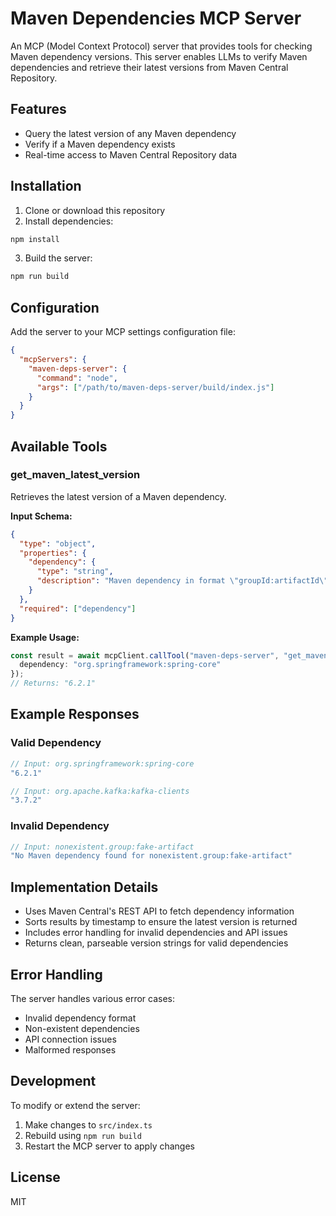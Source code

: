 # Maven Dependencies MCP Server

An MCP (Model Context Protocol) server that provides tools for checking Maven dependency versions. This server enables LLMs to verify Maven dependencies and retrieve their latest versions from Maven Central Repository.

## Features

- Query the latest version of any Maven dependency
- Verify if a Maven dependency exists
- Real-time access to Maven Central Repository data

## Installation

1. Clone or download this repository
2. Install dependencies:
```bash
npm install
```
3. Build the server:
```bash
npm run build
```

## Configuration

Add the server to your MCP settings configuration file:

```json
{
  "mcpServers": {
    "maven-deps-server": {
      "command": "node",
      "args": ["/path/to/maven-deps-server/build/index.js"]
    }
  }
}
```

## Available Tools

### get_maven_latest_version

Retrieves the latest version of a Maven dependency.

**Input Schema:**
```json
{
  "type": "object",
  "properties": {
    "dependency": {
      "type": "string",
      "description": "Maven dependency in format \"groupId:artifactId\" (e.g. \"org.springframework:spring-core\")"
    }
  },
  "required": ["dependency"]
}
```

**Example Usage:**
```typescript
const result = await mcpClient.callTool("maven-deps-server", "get_maven_latest_version", {
  dependency: "org.springframework:spring-core"
});
// Returns: "6.2.1"
```

## Example Responses

### Valid Dependency
```typescript
// Input: org.springframework:spring-core
"6.2.1"

// Input: org.apache.kafka:kafka-clients
"3.7.2"
```

### Invalid Dependency
```typescript
// Input: nonexistent.group:fake-artifact
"No Maven dependency found for nonexistent.group:fake-artifact"
```

## Implementation Details

- Uses Maven Central's REST API to fetch dependency information
- Sorts results by timestamp to ensure the latest version is returned
- Includes error handling for invalid dependencies and API issues
- Returns clean, parseable version strings for valid dependencies

## Error Handling

The server handles various error cases:
- Invalid dependency format
- Non-existent dependencies
- API connection issues
- Malformed responses

## Development

To modify or extend the server:

1. Make changes to `src/index.ts`
2. Rebuild using `npm run build`
3. Restart the MCP server to apply changes

## License

MIT
